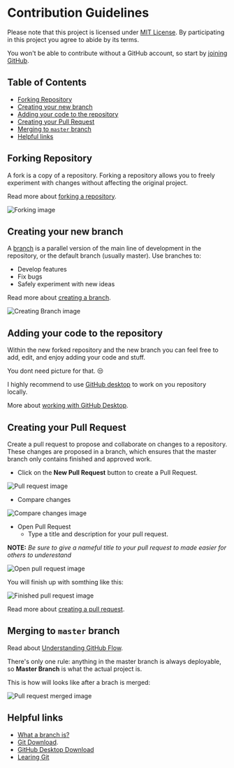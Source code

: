 # Contribution Guidelines

Please note that this project is licensed under [MIT License](https://github.com/MDCblue/event/blob/master/LICENSE). By participating in this project you agree to abide by its terms.

You won't be able to contribute without a GitHub account, so start by [joining GitHub](https://github.com/join).

## Table of Contents

* [Forking Repository](contributing.md#forking-repository)
* [Creating your new branch](contributing.md#creating-your-new-branch)
* [Adding your code to the repository](contributing.md#adding-your-code-to-the-repository)
* [Creating your Pull Request](contributing.md#creating-your-pull-request)
* [Merging to `master` branch](contributing.md#merging-to-master-branch)
* [Helpful links](contributing.md#helpful-links)

## Forking Repository

A fork is a copy of a repository. Forking a repository allows you to freely experiment with changes without affecting the original project.

Read more about [forking a repository](https://help.github.com/articles/fork-a-repo/).

![Forking image](https://github.com/MDCblue/event/tree/f4970273d047343ffac262e33e7ee5fbdde1ed4b/.gitbook/assets/forking-repository.png)

## Creating your new branch

A [branch](https://help.github.com/articles/about-branches/) is a parallel version of the main line of development in the repository, or the default branch \(usually master\). Use branches to:

* Develop features
* Fix bugs
* Safely experiment with new ideas

Read more about [creating a branch](https://help.github.com/articles/creating-and-deleting-branches-within-your-repository/).

![Creating Branch image](https://help.github.com/assets/images/help/branch/branch-selection-dropdown.png)

## Adding your code to the repository

Within the new forked repository and the new branch you can feel free to add, edit, and enjoy adding your code and stuff.

You dont need picture for that. 😒

I highly recommend to use [GitHub desktop](https://desktop.github.com/) to work on you repository locally.

More about [working with GitHub Desktop](https://resources.github.com/webcasts/GitHub-and-GitHub-desktop/).

## Creating your Pull Request

Create a pull request to propose and collaborate on changes to a repository. These changes are proposed in a branch, which ensures that the master branch only contains finished and approved work.

* Click on the **New Pull Request** button to create a Pull Request.

![Pull request image](https://github.com/MDCblue/event/tree/f4970273d047343ffac262e33e7ee5fbdde1ed4b/.gitbook/assets/creating-pull-request.png)

* Compare changes

![Compare changes image](https://github.com/MDCblue/event/tree/f4970273d047343ffac262e33e7ee5fbdde1ed4b/.gitbook/assets/compare-changes.png)

* Open Pull Request
  * Type a title and description for your pull request.

**NOTE:** _Be sure to give a nameful title to your pull request to made easier for others to underestand_

![Open pull request image](https://github.com/MDCblue/event/tree/f4970273d047343ffac262e33e7ee5fbdde1ed4b/.gitbook/assets/open-pull-request.png)

You will finish up with somthing like this:

![Finished pull request image](https://github.com/MDCblue/event/tree/f4970273d047343ffac262e33e7ee5fbdde1ed4b/.gitbook/assets/finished-pull-request.png)

Read more about [creating a pull request](https://help.github.com/articles/creating-a-pull-request/).

## Merging to `master` branch

Read about [Understanding GitHub Flow](https://guides.github.com/introduction/flow/).

There's only one rule: anything in the master branch is always deployable, so **Master Branch** is what the actual project is.

This is how will looks like after a brach is merged:

![Pull request merged image](https://github.com/MDCblue/event/tree/f4970273d047343ffac262e33e7ee5fbdde1ed4b/.gitbook/assets/pull-request-merged.png)

## Helpful links

* [What a branch is?](https://git-scm.com/book/en/v1/Git-Branching-What-a-Branch-Is)
* [Git Download](https://git-scm.com/downloads). 
* [GitHub Desktop Download](https://desktop.github.com)
* [Learing Git](https://www.codecademy.com/learn/learn-git)

